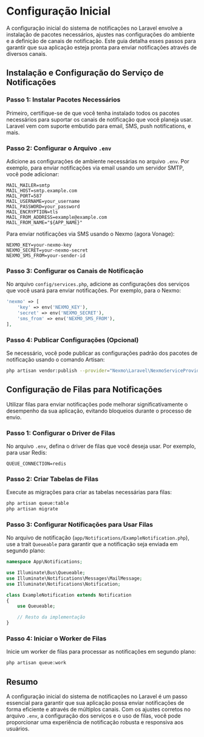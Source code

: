 # Configuração Inicial

A configuração inicial do sistema de notificações no Laravel envolve a instalação de pacotes necessários, ajustes nas configurações do ambiente e a definição de canais de notificação. Este guia detalha esses passos para garantir que sua aplicação esteja pronta para enviar notificações através de diversos canais.

## Instalação e Configuração do Serviço de Notificações

### Passo 1: Instalar Pacotes Necessários

Primeiro, certifique-se de que você tenha instalado todos os pacotes necessários para suportar os canais de notificação que você planeja usar. Laravel vem com suporte embutido para email, SMS, push notifications, e mais.

### Passo 2: Configurar o Arquivo `.env`

Adicione as configurações de ambiente necessárias no arquivo `.env`. Por exemplo, para enviar notificações via email usando um servidor SMTP, você pode adicionar:

```env
MAIL_MAILER=smtp
MAIL_HOST=smtp.example.com
MAIL_PORT=587
MAIL_USERNAME=your_username
MAIL_PASSWORD=your_password
MAIL_ENCRYPTION=tls
MAIL_FROM_ADDRESS=example@example.com
MAIL_FROM_NAME="${APP_NAME}"
```

Para enviar notificações via SMS usando o Nexmo (agora Vonage):

```env
NEXMO_KEY=your-nexmo-key
NEXMO_SECRET=your-nexmo-secret
NEXMO_SMS_FROM=your-sender-id
```

### Passo 3: Configurar os Canais de Notificação

No arquivo `config/services.php`, adicione as configurações dos serviços que você usará para enviar notificações. Por exemplo, para o Nexmo:

```php
'nexmo' => [
    'key' => env('NEXMO_KEY'),
    'secret' => env('NEXMO_SECRET'),
    'sms_from' => env('NEXMO_SMS_FROM'),
],
```

### Passo 4: Publicar Configurações (Opcional)

Se necessário, você pode publicar as configurações padrão dos pacotes de notificação usando o comando Artisan:

```bash
php artisan vendor:publish --provider="Nexmo\Laravel\NexmoServiceProvider"
```

## Configuração de Filas para Notificações

Utilizar filas para enviar notificações pode melhorar significativamente o desempenho da sua aplicação, evitando bloqueios durante o processo de envio.

### Passo 1: Configurar o Driver de Filas

No arquivo `.env`, defina o driver de filas que você deseja usar. Por exemplo, para usar Redis:

```env
QUEUE_CONNECTION=redis
```

### Passo 2: Criar Tabelas de Filas

Execute as migrações para criar as tabelas necessárias para filas:

```bash
php artisan queue:table
php artisan migrate
```

### Passo 3: Configurar Notificações para Usar Filas

No arquivo de notificação (`app/Notifications/ExampleNotification.php`), use a trait `Queueable` para garantir que a notificação seja enviada em segundo plano:

```php
namespace App\Notifications;

use Illuminate\Bus\Queueable;
use Illuminate\Notifications\Messages\MailMessage;
use Illuminate\Notifications\Notification;

class ExampleNotification extends Notification
{
    use Queueable;

    // Resto da implementação
}
```

### Passo 4: Iniciar o Worker de Filas

Inicie um worker de filas para processar as notificações em segundo plano:

```bash
php artisan queue:work
```

## Resumo

A configuração inicial do sistema de notificações no Laravel é um passo essencial para garantir que sua aplicação possa enviar notificações de forma eficiente e através de múltiplos canais. Com os ajustes corretos no arquivo `.env`, a configuração dos serviços e o uso de filas, você pode proporcionar uma experiência de notificação robusta e responsiva aos usuários.
